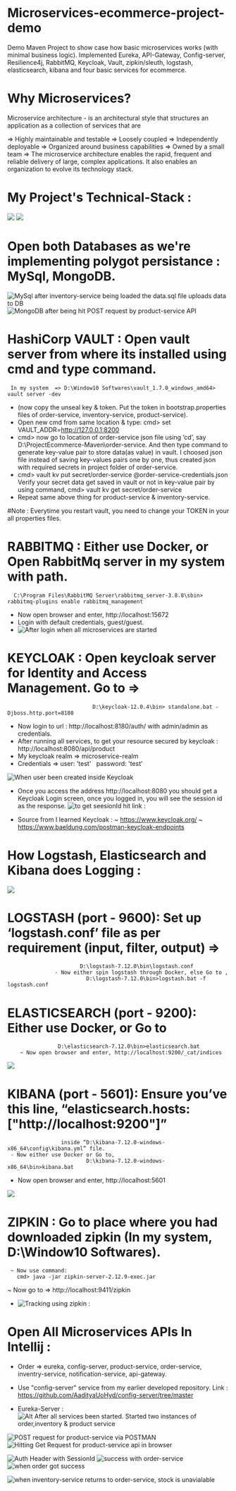 # Microservices-ecommerce-project-demo
Demo Maven Project to show case how basic microservices works (with minimal business logic). Implemented Eureka, API-Gateway, Config-server, Resilience4j, RabbitMQ, Keycloak, Vault, zipkin/sleuth, logstash, elasticsearch, kibana and four basic services for ecommerce.

# Why Microservices?
Microservice architecture - is an architectural style that structures an application as a collection of services that are

=> Highly maintainable and testable
=> Loosely coupled
=> Independently deployable
=> Organized around business capabilities
=> Owned by a small team
=> The microservice architecture enables the rapid, frequent and reliable delivery of large, complex applications. It also enables an organization to evolve its technology stack.

# My Project's Technical-Stack :
![](https://github.com/AadityaUoHyd/demo-ecommerce-microservices-features-implementations-with-maven/blob/master/MS-diagram1.PNG)
![](https://github.com/AadityaUoHyd/Microservices-ecommerce-project-demo/blob/master/PSX_20210904_171828.jpg)


# Open both Databases as we're implementing polygot persistance :  MySql, MongoDB.
![MySql after inventory-service being loaded the data.sql file uploads data to DB ](https://github.com/AadityaUoHyd/Microservices-ecommerce-project-demo/blob/master/mysql.JPG)
![MongoDB after being hit POST request by product-service API ](https://github.com/AadityaUoHyd/Microservices-ecommerce-project-demo/blob/master/MongoDBProduct.JPG)

# HashiCorp VAULT : Open vault server from where its installed using cmd and type command.
     In my system  => D:\Window10 Softwares\vault_1.7.0_windows_amd64> vault server -dev
- (now copy the unseal key & token. Put the token in bootstrap.properties files of order-service, inventory-service, product-service).
- Open new cmd from same location & type: cmd> set VAULT_ADDR=http://127.0.0.1:8200
- cmd> now go to location of order-service json file using ‘cd’,  say   D:\ProjectEcommerce-Maven\order-service. And then type command to generate key-value pair to store data(as value) in vault. I choosed json file instead of saving key-values pairs one by one, thus created json with required secrets in project folder of order-service.
- cmd> vault kv put secret/order-service @order-service-credentials.json
Verify your secret data get saved in vault or not in key-value pair by using command,
                                        cmd> vault kv get secret/order-service
- Repeat same above thing for product-service & inventory-service.

#Note : Everytime you restart vault, you need to change your TOKEN in your all properties files.

# RABBITMQ : Either use Docker, or Open RabbitMq server in my system with path.
      C:\Program Files\RabbitMQ Server\rabbitmq_server-3.8.8\sbin> rabbitmq-plugins enable rabbitmq_management
- Now open browser and enter, http://localhost:15672 
- Login with default credentials, guest/guest.
- ![After login when all microservices are started](https://github.com/AadityaUoHyd/Microservices-ecommerce-project-demo/blob/master/rabbitMQ1.JPG)

# KEYCLOAK : Open keycloak server for Identity and Access Management. Go to  =>  
                               D:\keycloak-12.0.4\bin> standalone.bat -Djboss.http.port=8180
- Now login to url : http://localhost:8180/auth/ with admin/admin as credentials.
- After running all services, to get your resource secured by keycloak : http://localhost:8080/api/product 
- My keycloak realm => microservice-realm
- Credentials => user: 'test'     &nbsp;   password: 'test'

![When user been created inside Keycloak](https://github.com/AadityaUoHyd/Microservices-ecommerce-project-demo/blob/master/keycloak.JPG)

- Once you access the address http://localhost:8080 you should get a Keycloak Login screen, once you logged in, you will see the session id as the response.
![to get seesionId hit link : ](https://github.com/AadityaUoHyd/Microservices-ecommerce-project-demo/blob/master/4.JPG)

- Source from I learned Keycloak : 
          ~ https://www.keycloak.org/ 
          ~ https://www.baeldung.com/postman-keycloak-endpoints 

# How Logstash, Elasticsearch and Kibana does Logging : 

![](https://github.com/AadityaUoHyd/Microservices-ecommerce-project-demo/blob/master/IMG_20210827_022150.jpg)

# LOGSTASH (port - 9600): Set up ‘logstash.conf’ file as per requirement (input, filter, output)  => 
                           D:\logstash-7.12.0\bin\logstash.conf
                   - Now either spin logstash through Docker, else Go to ,
	                         D:\logstash-7.12.0\bin>logstash.bat -f logstash.conf
# ELASTICSEARCH (port - 9200): Either use Docker, or Go to
                    D:\elasticsearch-7.12.0\bin>elasticsearch.bat
        ~ Now open browser and enter, http://localhost:9200/_cat/indices

![](https://github.com/AadityaUoHyd/Microservices-ecommerce-project-demo/blob/master/elasticSearch.JPG)

# KIBANA (port - 5601):  Ensure you’ve this line, “elasticsearch.hosts: ["http://localhost:9200"]” 
                     inside “D:\kibana-7.12.0-windows-x86_64\config\kibana.yml” file.
     - Now either use Docker or Go to, 
                             D:\kibana-7.12.0-windows-x86_64\bin>kibana.bat
  - Now open browser and enter, http://localhost:5601 

![](https://github.com/AadityaUoHyd/Microservices-ecommerce-project-demo/blob/master/Screenshot_2021-09-04-16-53-14-08_4aed3257f278fcf7bfa3abd644e23333.jpg)

# ZIPKIN : Go to place where you had downloaded zipkin (In my system, D:\Window10 Softwares). 
     ~ Now use command:
       cmd> java -jar zipkin-server-2.12.9-exec.jar
  ~ Now go to => http://localhost:9411/zipkin 
- ![Tracking using zipkin : ](https://github.com/AadityaUoHyd/Microservices-ecommerce-project-demo/blob/master/zipkin.JPG)

# Open All Microservices APIs In Intellij : 

- Order => eureka, config-server, product-service, order-service, inventry-service, notification-service, api-gateway.

- Use "config-server" service from my earlier developed repository. Link : https://github.com/AadityaUoHyd/config-server/tree/master

- Eureka-Server :
![Alt After all services been started. Started two instances of order,inventory & product service](https://github.com/AadityaUoHyd/Microservices-ecommerce-project-demo/blob/master/eureka1.JPG)

![POST request for product-service via POSTMAN](https://github.com/AadityaUoHyd/Microservices-ecommerce-project-demo/blob/master/productPostman.JPG)
![Hitting Get Request for product-service api in browser](https://github.com/AadityaUoHyd/Microservices-ecommerce-project-demo/blob/master/product.JPG)


![Auth Header with SessionId](https://github.com/AadityaUoHyd/Microservices-ecommerce-project-demo/blob/master/3.JPG)
![success with order-service](https://github.com/AadityaUoHyd/Microservices-ecommerce-project-demo/blob/master/1.JPG)
![when order got success](https://github.com/AadityaUoHyd/Microservices-ecommerce-project-demo/blob/master/postOrderPlacedMysql.JPG)

![when inventory-service returns to order-service, stock is unavialable](https://github.com/AadityaUoHyd/Microservices-ecommerce-project-demo/blob/master/2.JPG)
